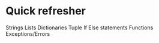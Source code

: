 # Quick refresher

  Strings
  Lists
  Dictionaries
  Tuple
  If Else statements
  Functions
  Exceptions/Errors
